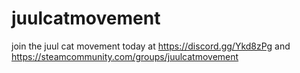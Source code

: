 # juulcatmovement
join the juul cat movement today at https://discord.gg/Ykd8zPg and https://steamcommunity.com/groups/juulcatmovement

